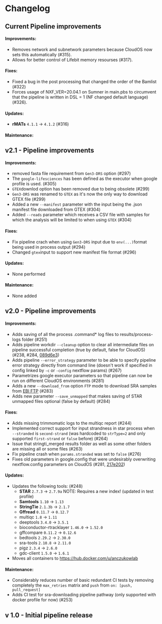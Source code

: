# Changelog

## Current Pipeline improvements
#### Improvements:
 - Removes network and subnetwork parameters because CloudOS now sets this automatically (#315).
 - Allows for better control of Lifebit memory resourses (#317).

#### Fixes:
- Fixed a bug in the post processing that changed the order of the Bamlist (#322)
- Forces usage of NXF_VER=20.04.1 on Sumner in main.pbs to circumvent that the pipeline is written in DSL = 1 (NF changed default language) (#326).

#### Updates:
 - **rMATs** `4.1.1` -> `4.1.2` (#316)

#### Maintenance:

## v2.1 - Pipeline improvements

#### Improvements:
- removed fasta file requirement from `Gen3-DRS` option (#297)
- The `google-lifesciences` has been defined as the executor when google profile is used. (#305)
- `GTEX`downlod option has been removed due to being obsolete (#299)
- `Gen3-DRS` was renamed to `GTEX` as it's now the only way to download GTEX file (#299)
- Added a new `--manifest` parameter with the input being the .json manifest file downloaded from GTEX (#304)
- Added `--reads` parameter which receives a CSV file with samples for which the analysis will be limited to when using `GTEX` (#304)


#### Fixes:
- Fix pipeline crach when using `Gen3-DRS` input due to `env(...)`format being used in process output (#294)
- Changed `gtex`input to support new manifest file format (#296)

#### Updates:
- None performed

#### Maintenance:
- None added


## v2.0 - Pipeline improvements
#### Improvements:
 - Adds saving of all the process .command* log files to results/process-logs folder (#251)
 - Adds pipeline workdir `--cleanup` option to clear all intermediate files on pipeline successful completion (true by default, false for CloudOS) (#238, #284, [089d6e3](https://github.com/TheJacksonLaboratory/splicing-pipelines-nf/pull/245/commits/3b71e038b186bb2bc92debacb02aede7b5dae917))
 - Adds pipeline `--error_strategy` parameter to be able to specify pipeline error strategy directly from command line (doesn't work if specified in config linked by `-c` or `-config` nextflow params) (#267)
 - Parametrizes google executor parameters so that pipeline can now be run on different CloudOS environments (#281)
 - Adds a new `--download_from` option `FTP` mode to download SRA samples from [EBI FTP](https://ftp.sra.ebi.ac.uk/vol1/fastq/) (#283)
- Adds new parameter `--save_unmapped` that makes saving of STAR unmapped files optional (false by default) (#284)

#### Fixes:
 - Adds missing trimmomatic logs to the multiqc report (#244)
 - Implemented correct support for input strandness in star process when `--stranded` is `second-strand` (was hardcoded to `strType=2` and only supported `first-strand` or `false` before) (#264)
 - Issue that stringti_merged results folder as well as some other folders are missing all or some files (#263)
 - Fix pipeline crash when `params.stranded` was set to `false` (#276)
 - Fixes old parameters in google.config that were undesirably overwriting nextflow.config parameters on CloudOS (#281, [217e202](https://github.com/TheJacksonLaboratory/splicing-pipelines-nf/pull/245/commits/217e202cab3264c9d2d4cafe80b2476a2d837a85))
 
#### Updates:
 - Updates the following tools: (#248)
   - **STAR** `2.7.3` -> `2.7.9a` NOTE: Requires a new index! (updated in test profile)
   - **Samtools** `1.10` -> `1.13`
   - **StringTie** `2.1.3b` -> `2.1.7`
   - **Gffread** `0.11.7` -> `0.12.7`
   - multiqc `1.8` -> `1.11`
   - deeptools `3.4.0` -> `3.5.1`
   - bioconductor-rtracklayer `1.46.0` -> `1.52.0`
   - gffcompare `0.11.2` -> `0.12.6`
   - bedtools `2.29.2` -> `2.30.0`
   - sra-tools `2.10.8` -> `2.11.0`
   - pigz `2.3.4` -> `2.6.0`
   - gdc-client `1.5.0` -> `1.6.1`
 - Moves all containers to https://hub.docker.com/u/anczukowlab

#### Maintenance:
 - Considerably reduces number of basic redundant CI tests by removing completely the `max_retries` matrix and `push` from `on: [push, pull_request]`
 - Adds CI test for sra-downloading pipeline pathway (only supported with docker profile for now) (#253)

 
## v 1.0 - Initial pipeline release
